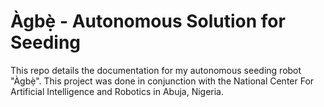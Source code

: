 # Àgbẹ̀ - Autonomous Solution for Seeding

This repo details the documentation for my autonomous seeding robot "Àgbẹ̀". This project was done in conjunction with the National Center For Artificial Intelligence and Robotics in Abuja, Nigeria. 